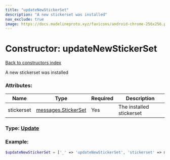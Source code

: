 ```yaml
---
title: "updateNewStickerSet"
description: "A new stickerset was installed"
nav_exclude: true
image: https://docs.madelineproto.xyz/favicons/android-chrome-256x256.png
---
```

# Constructor: updateNewStickerSet  
[Back to constructors index](/API_docs/constructors/index.html)



A new stickerset was installed

### Attributes:

| Name     |    Type       | Required | Description |
|----------|---------------|----------|-------------|
|stickerset|[messages.StickerSet](/API_docs/constructors/messages.StickerSet.html) | Yes|The installed stickerset|



### Type: [Update](/API_docs/types/Update.html)


### Example:

```php
$updateNewStickerSet = ['_' => 'updateNewStickerSet', 'stickerset' => messages.StickerSet];
```  
